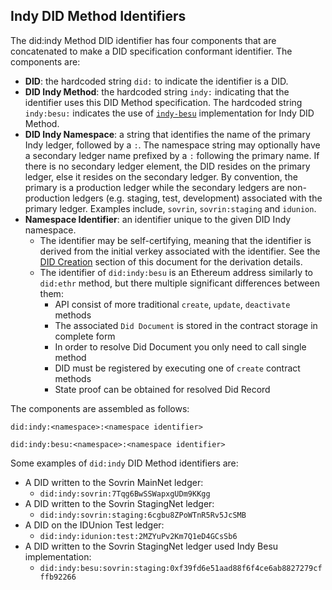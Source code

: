 ## Indy DID Method Identifiers

The did:indy Method DID identifier has four components that are concatenated to make a DID specification conformant identifier. The components are:

- **DID**: the hardcoded string `did:` to indicate the identifier is a DID.
- **DID Indy Method**: the hardcoded string `indy:` indicating that the identifier uses this DID Method specification. The hardcoded string `indy:besu:` indicates the use of [`indy-besu`](https://github.com/hyperledger/indy-besu) implementation for Indy DID Method.
- **DID Indy Namespace**: a string that identifies the name of the primary Indy ledger, followed by a `:`. The namespace string may optionally have a secondary ledger name prefixed by a `:` following the primary name. If there is no secondary ledger element, the DID resides on the primary ledger, else it resides on the secondary ledger. By convention, the primary is a production ledger while the secondary ledgers are non-production ledgers (e.g. staging, test, development) associated with the primary ledger. Examples include, `sovrin`, `sovrin:staging` and `idunion`.
- **Namespace Identifier**: an identifier unique to the given DID Indy namespace. 
  - The identifier may be self-certifying, meaning that the identifier is derived from the initial verkey associated with the identifier. See the [DID Creation](#nym-transaction-version) section of this document for the derivation details.
  - The identifier of `did:indy:besu` is an Ethereum address similarly to `did:ethr` method, but there multiple significant differences between them:
    - API consist of more traditional `create`, `update`, `deactivate` methods
    - The associated `Did Document` is stored in the contract storage in complete form
    - In order to resolve Did Document you only need to call single method
    - DID must be registered by executing one of `create` contract methods
    - State proof can be obtained for resolved Did Record

The components are assembled as follows:

`did:indy:<namespace>:<namespace identifier>`

`did:indy:besu:<namespace>:<namespace identifier>`

Some examples of `did:indy` DID Method identifiers are:

* A DID written to the Sovrin MainNet ledger:
    * `did:indy:sovrin:7Tqg6BwSSWapxgUDm9KKgg`
* A DID written to the Sovrin StagingNet ledger:
    * `did:indy:sovrin:staging:6cgbu8ZPoWTnR5Rv5JcSMB`
* A DID on the IDUnion Test ledger:
    * `did:indy:idunion:test:2MZYuPv2Km7Q1eD4GCsSb6`
* A DID written to the Sovrin StagingNet ledger used Indy Besu implementation:
  * `did:indy:besu:sovrin:staging:0xf39fd6e51aad88f6f4ce6ab8827279cfffb92266`
